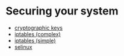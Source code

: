 # Securing your system

- [cryptographic keys](crypto_keys.md)
- [iptables (complex)](iptables_hardened.md)
- [iptables (simple)](iptables_simple.md)
- [selinux](selinux.md)

